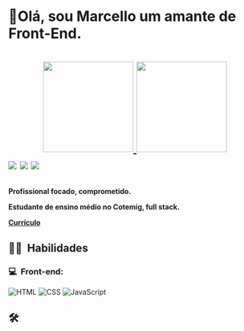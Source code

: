 <h1>👋Olá, sou Marcello um amante de Front-End.<h1>
<p align="center">
  <div align="center">
  <a href="https://github.com/rafaballerini">
  <img height="180em" src="https://github-readme-stats.vercel.app/api?username=MarcelloCavazza&show_icons=true&theme=dracula&include_all_commits=true&count_private=true"/>
  <img height="180em" src="https://github-readme-stats.vercel.app/api/top-langs/?username=MarcelloCavazza&layout=compact&langs_count=7&theme=dracula"/>
</div>
  <a href="https://instagram.com/cavatsza" target="_blank"><img src="https://img.shields.io/badge/-@cavatsza_-E4405F?style=flat-square&logo=Instagram&logoColor=white"/></a>
  <!-- <a href="https://dicasparadevs.com.br"><img src="https://img.shields.io/badge/-dicasparadevs.com.br-3423A6?style=flat-square&logo=Google-Chrome&logoColor=white"/>-->
  <a href="https://www.linkedin.com/in/marcello-henrique-cavazza-oliveira-b5a978201/" target="_blank"><img src="https://img.shields.io/badge/-Marcello%20Cavazza-0077B5?style=flat-square&logo=Linkedin&logoColor=white"/></a>
  <a href="mailto:marcellocavazzaoliveira@gmail.com" target="_blank"><img src="https://img.shields.io/badge/-Gmail-D14836?style=flat-square&logo=Gmail&logoColor=white"/></a>
  </p>
  <p><h4>Profissional focado, comprometido. 
  
  Estudante de ensino médio no Cotemig, full stack.
  
  <a href="https://docs.google.com/document/u/2/d/e/2PACX-1vQFxMu24_UCi5Z5ifZtYqayo-I1SefMh5uYGJ0t9P1LwgO7pUyJsVtK5fho8qgmnuJYtzEE0SW5nFgX/pub" target="_blank">Currículo</a>
  </h4>
</p>

<h2> 👨‍💻 &nbsp;Habilidades</h2>
<h3>💻 &nbsp;Front-end:</h3>

![HTML](https://img.shields.io/badge/-HTML-333333?style=flat&logo=HTML5)
![CSS](https://img.shields.io/badge/-CSS-333333?style=flat&logo=CSS3&logoColor=1572B6)
![JavaScript](https://img.shields.io/badge/-JavaScript-333333?style=flat&logo=javascript)

<h2>🛠
